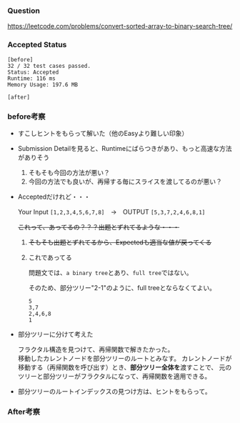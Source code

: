 ### Question
https://leetcode.com/problems/convert-sorted-array-to-binary-search-tree/

### Accepted Status

```
[before]
32 / 32 test cases passed.
Status: Accepted
Runtime: 116 ms
Memory Usage: 197.6 MB
```

``` 
[after]
```

### before考察
* すこしヒントをもらって解いた（他のEasyより難しい印象）

* Submission Detailを見ると、Runtimeにばらつきがあり、もっと高速な方法がありそう

    1. そもそも今回の方法が悪い？
    2. 今回の方法でも良いが、再帰する毎にスライスを渡してるのが悪い？

* Acceptedだけれど・・・

    Your Input `[1,2,3,4,5,6,7,8]`　→　OUTPUT `[5,3,7,2,4,6,8,1]`

    ~~これって、あってるの？？？出題とずれてるような・・・~~
    
    1. ~~そもそも出題とずれてるから、Expectedも適当な値が戻ってくる~~
    2. これであってる
        
        問題文では、`a binary tree`とあり、`full tree`ではない。
   
        そのため、部分ツリー"2-1"のように、full treeとならなくてよい。
        ```
        5
        3,7
        2,4,6,8
        1
        ```


* 部分ツリーに分けて考えた

    フラクタル構造を見つけて、再帰関数で解きたかった。    
    移動したカレントノードを部分ツリーのルートとみなす。
    カレントノードが移動する（再帰関数を呼び出す）とき、**部分ツリー全体を**渡すことで、
    元のツリーと部分ツリーがフラクタルになって、再帰関数を適用できる。


* 部分ツリーのルートインデックスの見つけ方は、ヒントをもらって。

### After考察
